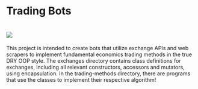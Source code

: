 Trading Bots
==============
![](https://github.com/anthony-albertina/trading-bots/blob/master/intro.gif)
=============================================================================
This project is intended to create bots that utilize exchange APIs and web scrapers to 
implement fundamental economics trading methods in the true DRY OOP style. The exchanges 
directory contains class definitions for exchanges, including all relevant constructors,
accessors and mutators, using encapsulation. In the trading-methods directory, there
are programs that use the classes to implement their respective algorithm!
